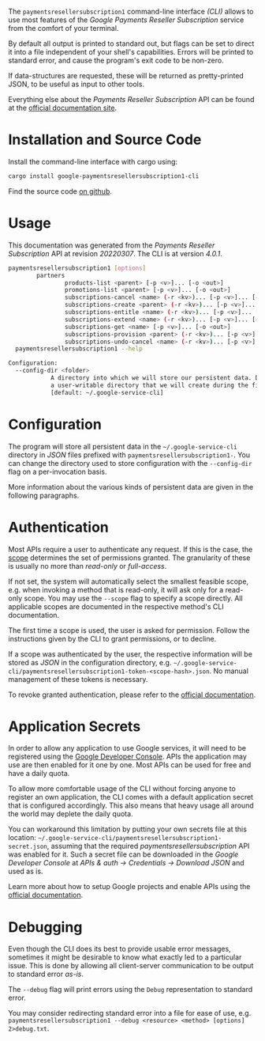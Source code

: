 <!---
DO NOT EDIT !
This file was generated automatically from 'src/generator/templates/cli/README.md.mako'
DO NOT EDIT !
-->
The `paymentsresellersubscription1` command-line interface *(CLI)* allows to use most features of the *Google Payments Reseller Subscription* service from the comfort of your terminal.

By default all output is printed to standard out, but flags can be set to direct it into a file independent of your shell's
capabilities. Errors will be printed to standard error, and cause the program's exit code to be non-zero.

If data-structures are requested, these will be returned as pretty-printed JSON, to be useful as input to other tools.

Everything else about the *Payments Reseller Subscription* API can be found at the
[official documentation site](https://developers.google.com/payments/reseller/subscription/).

# Installation and Source Code

Install the command-line interface with cargo using:

```bash
cargo install google-paymentsresellersubscription1-cli
```

Find the source code [on github](https://github.com/Byron/google-apis-rs/tree/main/gen/paymentsresellersubscription1-cli).

# Usage

This documentation was generated from the *Payments Reseller Subscription* API at revision *20220307*. The CLI is at version *4.0.1*.

```bash
paymentsresellersubscription1 [options]
        partners
                products-list <parent> [-p <v>]... [-o <out>]
                promotions-list <parent> [-p <v>]... [-o <out>]
                subscriptions-cancel <name> (-r <kv>)... [-p <v>]... [-o <out>]
                subscriptions-create <parent> (-r <kv>)... [-p <v>]... [-o <out>]
                subscriptions-entitle <name> (-r <kv>)... [-p <v>]... [-o <out>]
                subscriptions-extend <name> (-r <kv>)... [-p <v>]... [-o <out>]
                subscriptions-get <name> [-p <v>]... [-o <out>]
                subscriptions-provision <parent> (-r <kv>)... [-p <v>]... [-o <out>]
                subscriptions-undo-cancel <name> (-r <kv>)... [-p <v>]... [-o <out>]
  paymentsresellersubscription1 --help

Configuration:
  --config-dir <folder>
            A directory into which we will store our persistent data. Defaults to
            a user-writable directory that we will create during the first invocation.
            [default: ~/.google-service-cli]

```

# Configuration

The program will store all persistent data in the `~/.google-service-cli` directory in *JSON* files prefixed with `paymentsresellersubscription1-`.  You can change the directory used to store configuration with the `--config-dir` flag on a per-invocation basis.

More information about the various kinds of persistent data are given in the following paragraphs.

# Authentication

Most APIs require a user to authenticate any request. If this is the case, the [scope][scopes] determines the 
set of permissions granted. The granularity of these is usually no more than *read-only* or *full-access*.

If not set, the system will automatically select the smallest feasible scope, e.g. when invoking a
method that is read-only, it will ask only for a read-only scope. 
You may use the `--scope` flag to specify a scope directly. 
All applicable scopes are documented in the respective method's CLI documentation.

The first time a scope is used, the user is asked for permission. Follow the instructions given 
by the CLI to grant permissions, or to decline.

If a scope was authenticated by the user, the respective information will be stored as *JSON* in the configuration
directory, e.g. `~/.google-service-cli/paymentsresellersubscription1-token-<scope-hash>.json`. No manual management of these tokens
is necessary.

To revoke granted authentication, please refer to the [official documentation][revoke-access].

# Application Secrets

In order to allow any application to use Google services, it will need to be registered using the 
[Google Developer Console][google-dev-console]. APIs the application may use are then enabled for it
one by one. Most APIs can be used for free and have a daily quota.

To allow more comfortable usage of the CLI without forcing anyone to register an own application, the CLI
comes with a default application secret that is configured accordingly. This also means that heavy usage
all around the world may deplete the daily quota.

You can workaround this limitation by putting your own secrets file at this location: 
`~/.google-service-cli/paymentsresellersubscription1-secret.json`, assuming that the required *paymentsresellersubscription* API 
was enabled for it. Such a secret file can be downloaded in the *Google Developer Console* at 
*APIs & auth -> Credentials -> Download JSON* and used as is.

Learn more about how to setup Google projects and enable APIs using the [official documentation][google-project-new].


# Debugging

Even though the CLI does its best to provide usable error messages, sometimes it might be desirable to know
what exactly led to a particular issue. This is done by allowing all client-server communication to be 
output to standard error *as-is*.

The `--debug` flag will print errors using the `Debug` representation to standard error.

You may consider redirecting standard error into a file for ease of use, e.g. `paymentsresellersubscription1 --debug <resource> <method> [options] 2>debug.txt`.


[scopes]: https://developers.google.com/+/api/oauth#scopes
[revoke-access]: http://webapps.stackexchange.com/a/30849
[google-dev-console]: https://console.developers.google.com/
[google-project-new]: https://developers.google.com/console/help/new/
